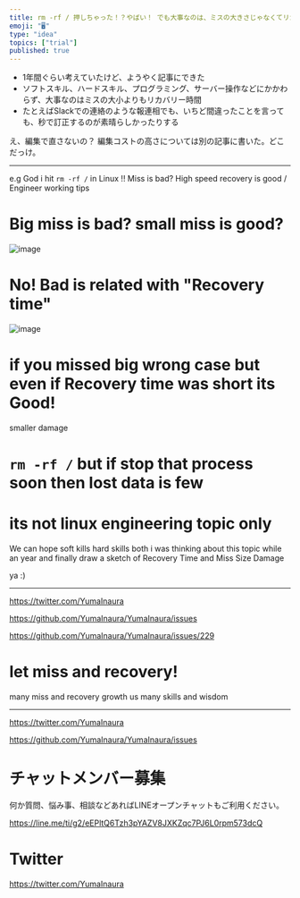 ```yaml
---
title: rm -rf / 押しちゃった！？やばい！ でも大事なのは、ミスの大きさじゃなくてリカバリータイムだよ
emoji: "🖥"
type: "idea"
topics: ["trial"]
published: true
---
```




- 1年間ぐらい考えていたけど、ようやく記事にできた
- ソフトスキル、ハードスキル、プログラミング、サーバー操作などにかかわらず、大事なのはミスの大小よりもリカバリー時間
- たとえばSlackでの連絡のような報連相でも、いちど間違ったことを言っても、秒で訂正するのが素晴らしかったりする

え、編集で直さないの？ 編集コストの高さについては別の記事に書いた。どこだっけ。

---

e.g God i hit `rm -rf /` in Linux !! Miss is bad? High speed recovery is good / Engineer working tips

# Big miss is bad? small miss is good?

![image](https://user-images.githubusercontent.com/13635059/50672496-c6624080-101b-11e9-98b4-5e2817d8c8db.png)

# No! Bad is related with "Recovery time"

![image](https://user-images.githubusercontent.com/13635059/50672495-c5311380-101b-11e9-9538-20a761a6c3e0.png)

# if you missed big wrong case but even if Recovery time was short its Good!

smaller damage

# `rm -rf /` but if stop that process soon then lost data is few

# its not linux engineering topic only

We can hope soft kills hard skills both 
i was thinking about this topic while an year
and finally draw a sketch of Recovery Time and Miss Size Damage

ya :)


---

https://twitter.com/YumaInaura

https://github.com/YumaInaura/YumaInaura/issues

https://github.com/YumaInaura/YumaInaura/issues/229

# let miss and recovery!

many miss and recovery growth us many skills and wisdom


---

https://twitter.com/YumaInaura

https://github.com/YumaInaura/YumaInaura/issues








<!-- Update From Qiita API -->

# チャットメンバー募集


何か質問、悩み事、相談などあればLINEオープンチャットもご利用ください。

https://line.me/ti/g2/eEPltQ6Tzh3pYAZV8JXKZqc7PJ6L0rpm573dcQ





# Twitter


https://twitter.com/YumaInaura


<!-- Update From Qiita API -->


